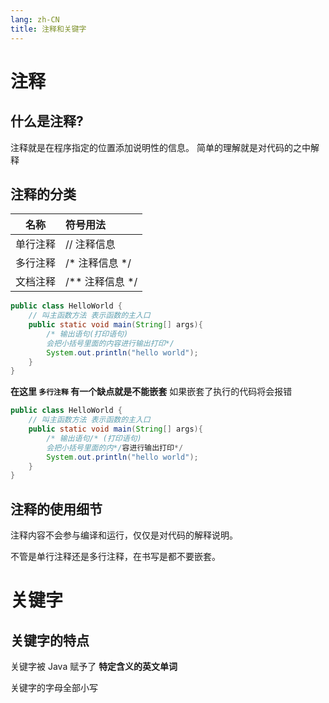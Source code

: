 ```yaml
---
lang: zh-CN
title: 注释和关键字
---
```


# 注释

## 什么是注释?

注释就是在程序指定的位置添加说明性的信息。 简单的理解就是对代码的之中解释

## 注释的分类
|名称|符号用法|
| -------- | :-------------- |
| 单行注释 | // 注释信息     |
| 多行注释 | /* 注释信息 */ |
| 文档注释 | /** 注释信息 */ |

```java
public class HelloWorld {
	// 叫主函数方法 表示函数的主入口
	public static void main(String[] args){
		/* 输出语句(打印语句)
		会把小括号里面的内容进行输出打印*/
		System.out.println("hello world");
	}
}
```

**在这里 `多行注释` 有一个缺点就是不能嵌套** 如果嵌套了执行的代码将会报错

```java
public class HelloWorld {
	// 叫主函数方法 表示函数的主入口
	public static void main(String[] args){
		/* 输出语句/* (打印语句)
		会把小括号里面的内*/容进行输出打印*/
		System.out.println("hello world");
	}
}
```

## 注释的使用细节

注释内容不会参与编译和运行，仅仅是对代码的解释说明。

不管是单行注释还是多行注释，在书写是都不要嵌套。

# 关键字

## 关键字的特点

关键字被 Java 赋予了 **特定含义的英文单词**

关键字的字母全部小写

